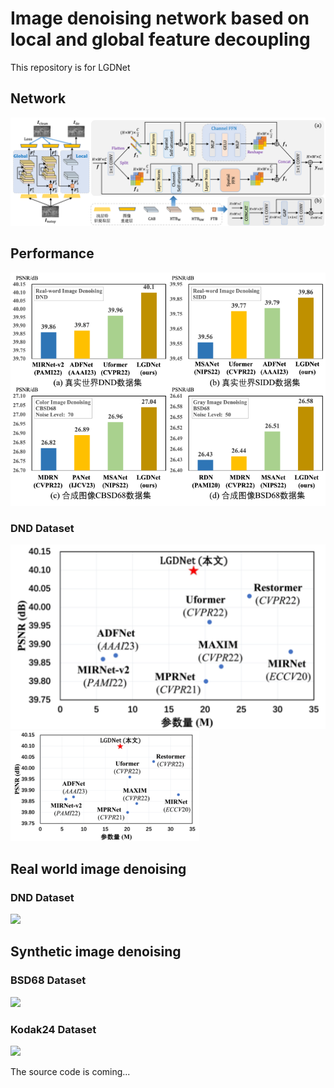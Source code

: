 # Image denoising network based on local and global feature decoupling
This repository is for LGDNet
## Network

![](image/LGDNet.png)

## Performance

![](image/all_psnr.png)

### DND Dataset

![](image/DND_para_psnr.png)
<img src="image/DND_para_psnr.png" width = 60%>

## Real world image denoising

### DND Dataset

![](image/DND.png)

## Synthetic image denoising

### BSD68 Dataset

![](image/BSD.png)

### Kodak24 Dataset

![](image/Kodak.png)



The source code is coming...
